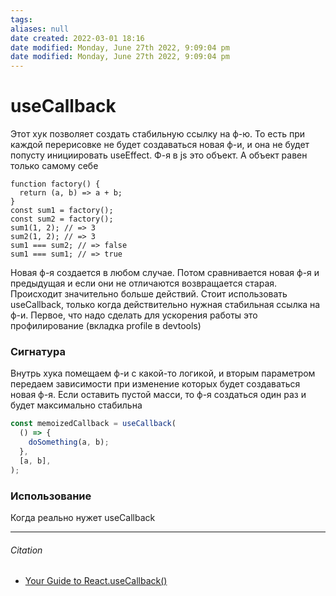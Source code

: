 ```yaml
---
tags: 
aliases: null
date created: 2022-03-01 18:16
date modified: Monday, June 27th 2022, 9:09:04 pm
date modified: Monday, June 27th 2022, 9:09:04 pm
---
```


# useCallback

Этот хук позволяет создать стабильную ссылку на ф-ю. То есть при каждой перерисовке не будет создаваться новая ф-и, и она не будет попусту инициировать useEffect. Ф-я в js это объект. А объект равен только самому себе

```
function factory() {
  return (a, b) => a + b;
}
const sum1 = factory();
const sum2 = factory();
sum1(1, 2); // => 3
sum2(1, 2); // => 3
sum1 === sum2; // => false
sum1 === sum1; // => true
```

Новая ф-я создается в любом случае. Потом сравнивается новая ф-я и предыдущая и если они не  отличаются возвращается старая. Происходит значительно больше действий. Стоит использовать useCallback, только когда действительно нужная стабильная ссылка на ф-и. Первое, что надо сделать для ускорения работы это профилирование (вкладка profile в devtools)

### Сигнатура

Внутрь хука помещаем ф-и с какой-то логикой, и вторым параметром передаем зависимости при изменение которых будет создаваться новая ф-я. Если оставить пустой масси, то ф-я создаться один раз и будет максимально стабильна

```jsx
const memoizedCallback = useCallback(
  () => {
    doSomething(a, b);
  },
  [a, b],
);
```

### Использование

Когда реально нужет useCallback





---

###### Citation

- [Your Guide to React.useCallback()](https://dmitripavlutin.com/dont-overuse-react-usecallback/)
